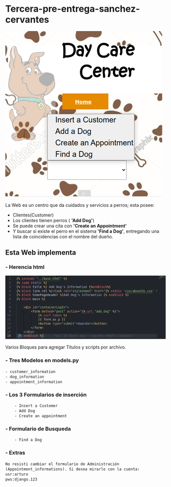 # Tercera-pre-entrega-sanchez-cervantes

![indice](./imagenes/indice.png)

La Web es un centro que da cuidados y servicios a perros; esta posee:
- Clientes(Customer)
- Los clientes tienen perros ( **'Add Dog'**)
- Se puede crear una cita con **'Create an Appointment'**
- Y buscar si existe el perro en el sistema **'Find a Dog'**, entregando una lista de coincidencias con el nombre del dueño.

## Esta Web implementa

### - Herencia html
![herencia html](./imagenes/herencia.png)

Varios Bloques para agregar Títulos y scripts por archivo.

### - Tres Modelos en models.py
	- customer_information
	- dog_information
	- appointment_information
	
### - Los 3 Formularios de inserción 
		- Insert a Customer
		- Add Dog
		- Create an appointment

### - Formulario de Busqueda
		- Find a Dog
		
### - Extras
	No resisti cambiar el formulario de Administración (Appointment_informations). Si desea mirarlo con la cuenta:
	usr:arturo
	pws:django.123